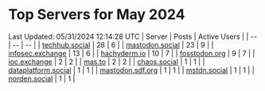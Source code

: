 # Top Servers for May 2024
Last Updated: 05/31/2024 12:14:28 UTC
| Server | Posts | Active Users |
| -- | -- | -- |
| [techhub.social](https://techhub.social/tags/PowerShell) | 28 | 6 |
| [mastodon.social](https://mastodon.social/tags/PowerShell) | 23 | 9 |
| [infosec.exchange](https://infosec.exchange/tags/PowerShell) | 13 | 6 |
| [hachyderm.io](https://hachyderm.io/tags/PowerShell) | 10 | 7 |
| [fosstodon.org](https://fosstodon.org/tags/PowerShell) | 9 | 7 |
| [ioc.exchange](https://ioc.exchange/tags/PowerShell) | 2 | 2 |
| [mas.to](https://mas.to/tags/PowerShell) | 2 | 2 |
| [chaos.social](https://chaos.social/tags/PowerShell) | 1 | 1 |
| [dataplatform.social](https://dataplatform.social/tags/PowerShell) | 1 | 1 |
| [mastodon.sdf.org](https://mastodon.sdf.org/tags/PowerShell) | 1 | 1 |
| [mstdn.social](https://mstdn.social/tags/PowerShell) | 1 | 1 |
| [norden.social](https://norden.social/tags/PowerShell) | 1 | 1 |
